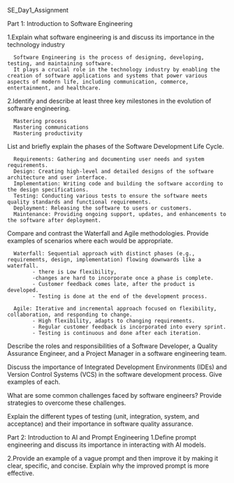 SE_Day1_Assignment

Part 1: Introduction to Software Engineering

1.Explain what software engineering is and discuss its importance in the technology industry

      Software Engineering is the process of designing, developing, testing, and maintaining software.
      It plays a crucial role in the technology industry by enabling the creation of software applications and systems that power various aspects of modern life, including communication, commerce, entertainment, and healthcare.
  

2.Identify and describe at least three key milestones in the evolution of software engineering.  

      Mastering process
      Mastering communications
      Mastering productivity
      
List and briefly explain the phases of the Software Development Life Cycle.

      Requirements: Gathering and documenting user needs and system requirements.
      Design: Creating high-level and detailed designs of the software architecture and user interface.
      Implementation: Writing code and building the software according to the design specifications.
      Testing: Conducting various tests to ensure the software meets quality standards and functional requirements.
      Deployment: Releasing the software to users or customers.
      Maintenance: Providing ongoing support, updates, and enhancements to the software after deployment.
      
Compare and contrast the Waterfall and Agile methodologies. Provide examples of scenarios where each would be appropriate.

      Waterfall: Sequential approach with distinct phases (e.g., requirements, design, implementation) flowing downwards like a waterfall.
            - there is Low flexibility,
            -changes are hard to incorporate once a phase is complete.
            - Customer feedback comes late, after the product is developed.
            - Testing is done at the end of the development process.

      Agile: Iterative and incremental approach focused on flexibility, collaboration, and responding to change.
            - High flexibility, adapts to changing requirements. 
            - Regular customer feedback is incorporated into every sprint. 
            - Testing is continuous and done after each iteration.


Describe the roles and responsibilities of a Software Developer, a Quality Assurance Engineer, and a Project Manager in a software engineering team.




Discuss the importance of Integrated Development Environments (IDEs) and Version Control Systems (VCS) in the software development process. Give examples of each.

      


What are some common challenges faced by software engineers? Provide strategies to overcome these challenges.



Explain the different types of testing (unit, integration, system, and acceptance) and their importance in software quality assurance.





Part 2: Introduction to AI and Prompt Engineering
1.Define prompt engineering and discuss its importance in interacting with AI models.




2.Provide an example of a vague prompt and then improve it by making it clear, specific, and concise. Explain why the improved prompt is more effective.
